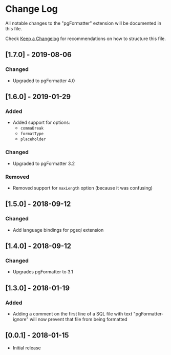 # Change Log

All notable changes to the "pgFormatter" extension will be documented in this file.

Check [Keep a Changelog](http://keepachangelog.com/) for recommendations on how to structure this file.

## [1.7.0] - 2019-08-06

### Changed

- Upgraded to pgFormatter 4.0

## [1.6.0] - 2019-01-29

### Added

- Added support for options:
  - `commaBreak`
  - `formatType`
  - `placeholder`

### Changed

- Upgraded to pgFormatter 3.2

### Removed 

- Removed support for `maxLength` option (because it was confusing)

## [1.5.0] - 2018-09-12

### Changed

* Add language bindings for pgsql extension

## [1.4.0] - 2018-09-12

### Changed

* Upgrades pgFormatter to 3.1

## [1.3.0] - 2018-01-19

### Added

* Adding a comment on the first line of a SQL file with text "pgFormatter-ignore" will now prevent that file from being formatted

## [0.0.1] - 2018-01-15

* Initial release

